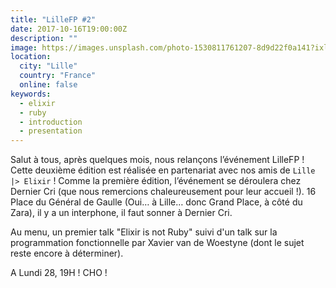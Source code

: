 ```yaml
---
title: "LilleFP #2"
date: 2017-10-16T19:00:00Z
description: ""
image: https://images.unsplash.com/photo-1530811761207-8d9d22f0a141?ixlib=rb-1.2.1&ixid=eyJhcHBfaWQiOjEyMDd9&auto=format&fit=crop&w=500&q=60
location:
  city: "Lille"
  country: "France"
  online: false
keywords:
  - elixir
  - ruby
  - introduction
  - presentation
---
```


Salut à tous, après quelques mois, nous relançons l’événement LilleFP
! Cette deuxième édition est réalisée en partenariat avec nos amis de
`Lille |> Elixir` ! Comme la première édition, l’événement se
déroulera chez Dernier Cri (que nous remercions chaleureusement pour
leur accueil !). 16 Place du Général de Gaulle (Oui… à Lille… donc
Grand Place, à côté du Zara), il y a un interphone, il faut sonner à
Dernier Cri.

Au menu, un premier talk "Elixir is not Ruby" suivi d'un talk sur la
programmation fonctionnelle par Xavier van de Woestyne (dont le sujet
reste encore à déterminer).

A Lundi 28, 19H ! CHO !
